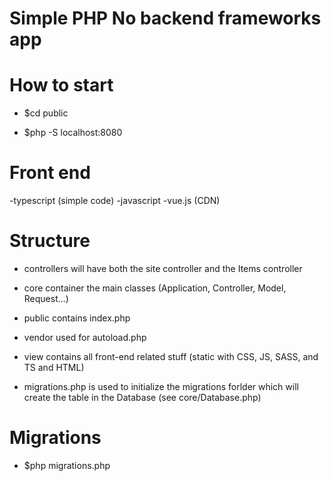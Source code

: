 #  Simple PHP No backend frameworks app

# How to start
- $cd public

- $php -S localhost:8080


# Front end

-typescript (simple code)
-javascript
-vue.js (CDN)

# Structure

- controllers will have both the site controller and the Items controller

- core container the main classes (Application, Controller, Model, Request...)

- public contains index.php

- vendor used for autoload.php

- view contains all front-end related stuff (static with CSS, JS, SASS, and TS and HTML)

- migrations.php is used to initialize the migrations forlder which will create the table in the Database (see core/Database.php)

# Migrations
- $php migrations.php